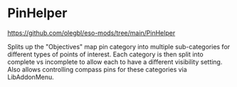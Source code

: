 # PinHelper

https://github.com/olegbl/eso-mods/tree/main/PinHelper

Splits up the "Objectives" map pin category into multiple sub-categories for different types of points of interest. Each category is then split into complete vs incomplete to allow each to have a different visibility setting. Also allows controlling compass pins for these categories via LibAddonMenu.